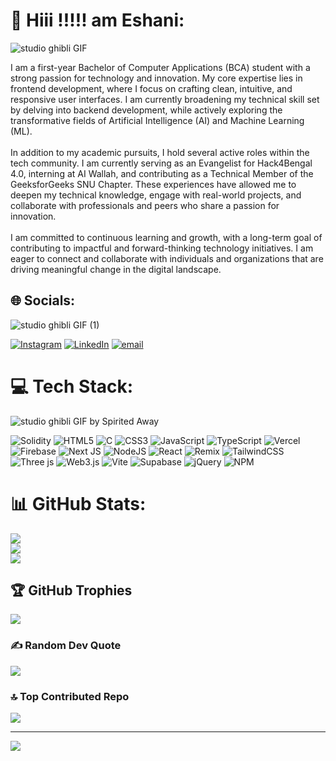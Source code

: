 # 💫 Hiii !!!!! am Eshani:
![studio ghibli GIF](https://github.com/user-attachments/assets/7bc2d9a9-4aca-4af8-be03-e99e622ff4e8)

I am a first-year Bachelor of Computer Applications (BCA) student with a strong passion for technology and innovation. My core expertise lies in frontend development, where I focus on crafting clean, intuitive, and responsive user interfaces. I am currently broadening my technical skill set by delving into backend development, while actively exploring the transformative fields of Artificial Intelligence (AI) and Machine Learning (ML).<br><br>In addition to my academic pursuits, I hold several active roles within the tech community. I am currently serving as an Evangelist for Hack4Bengal 4.0, interning at AI Wallah, and contributing as a Technical Member of the GeeksforGeeks SNU Chapter. These experiences have allowed me to deepen my technical knowledge, engage with real-world projects, and collaborate with professionals and peers who share a passion for innovation.<br><br>I am committed to continuous learning and growth, with a long-term goal of contributing to impactful and forward-thinking technology initiatives. I am eager to connect and collaborate with individuals and organizations that are driving meaningful change in the digital landscape.


## 🌐 Socials:
![studio ghibli GIF (1)](https://github.com/user-attachments/assets/8579f8cf-618d-447d-a6c1-a85f6d29865a)

[![Instagram](https://img.shields.io/badge/Instagram-%23E4405F.svg?logo=Instagram&logoColor=white)](https://instagram.com/https://instagram.com/eiizz_zz) [![LinkedIn](https://img.shields.io/badge/LinkedIn-%230077B5.svg?logo=linkedin&logoColor=white)](https://www.linkedin.com/public-profile/settings?trk=d_flagship3_profile_self_view_public_profile) [![email](https://img.shields.io/badge/Email-D14836?logo=gmail&logoColor=white)](mailto:pauleshani06@gmail.com) 


# 💻 Tech Stack:
![studio ghibli GIF by Spirited Away](https://github.com/user-attachments/assets/dfce2dad-88d9-4048-bb3d-882f727bd6d6)

![Solidity](https://img.shields.io/badge/Solidity-%23363636.svg?style=for-the-badge&logo=solidity&logoColor=white) ![HTML5](https://img.shields.io/badge/html5-%23E34F26.svg?style=for-the-badge&logo=html5&logoColor=white) ![C](https://img.shields.io/badge/c-%2300599C.svg?style=for-the-badge&logo=c&logoColor=white) ![CSS3](https://img.shields.io/badge/css3-%231572B6.svg?style=for-the-badge&logo=css3&logoColor=white) ![JavaScript](https://img.shields.io/badge/javascript-%23323330.svg?style=for-the-badge&logo=javascript&logoColor=%23F7DF1E) ![TypeScript](https://img.shields.io/badge/typescript-%23007ACC.svg?style=for-the-badge&logo=typescript&logoColor=white) ![Vercel](https://img.shields.io/badge/vercel-%23000000.svg?style=for-the-badge&logo=vercel&logoColor=white) ![Firebase](https://img.shields.io/badge/firebase-%23039BE5.svg?style=for-the-badge&logo=firebase) ![Next JS](https://img.shields.io/badge/Next-black?style=for-the-badge&logo=next.js&logoColor=white) ![NodeJS](https://img.shields.io/badge/node.js-6DA55F?style=for-the-badge&logo=node.js&logoColor=white) ![React](https://img.shields.io/badge/react-%2320232a.svg?style=for-the-badge&logo=react&logoColor=%2361DAFB) ![Remix](https://img.shields.io/badge/remix-%23000.svg?style=for-the-badge&logo=remix&logoColor=white) ![TailwindCSS](https://img.shields.io/badge/tailwindcss-%2338B2AC.svg?style=for-the-badge&logo=tailwind-css&logoColor=white) ![Three js](https://img.shields.io/badge/threejs-black?style=for-the-badge&logo=three.js&logoColor=white) ![Web3.js](https://img.shields.io/badge/web3.js-F16822?style=for-the-badge&logo=web3.js&logoColor=white) ![Vite](https://img.shields.io/badge/vite-%23646CFF.svg?style=for-the-badge&logo=vite&logoColor=white) ![Supabase](https://img.shields.io/badge/Supabase-3ECF8E?style=for-the-badge&logo=supabase&logoColor=white) ![jQuery](https://img.shields.io/badge/jquery-%230769AD.svg?style=for-the-badge&logo=jquery&logoColor=white) ![NPM](https://img.shields.io/badge/NPM-%23CB3837.svg?style=for-the-badge&logo=npm&logoColor=white)
# 📊 GitHub Stats:

![](https://github-readme-stats.vercel.app/api?username=euii-ii&theme=dark&hide_border=false&include_all_commits=true&count_private=true)<br/>
![](https://nirzak-streak-stats.vercel.app/?user=euii-ii&theme=dark&hide_border=false)<br/>
![](https://github-readme-stats.vercel.app/api/top-langs/?username=euii-ii&theme=dark&hide_border=false&include_all_commits=true&count_private=true&layout=compact)

## 🏆 GitHub Trophies
![](https://github-profile-trophy.vercel.app/?username=euii-ii&theme=radical&no-frame=false&no-bg=true&margin-w=4)

### ✍️ Random Dev Quote
![](https://quotes-github-readme.vercel.app/api?type=horizontal&theme=radical)

### 🔝 Top Contributed Repo
![](https://github-contributor-stats.vercel.app/api?username=euii-ii&limit=5&theme=dark&combine_all_yearly_contributions=true)

---
[![](https://visitcount.itsvg.in/api?id=euii-ii&icon=0&color=0)](https://visitcount.itsvg.in)

<!-- Proudly created with GPRM ( https://gprm.itsvg.in ) -->
